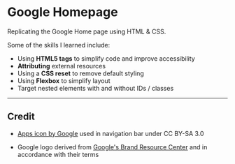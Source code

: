 # Google Homepage
Replicating the Google Home page using HTML & CSS.

Some of the skills I learned include:
* Using **HTML5 tags** to simplify code and improve accessibility
* **Attributing** external resources
* Using a **CSS reset** to remove default styling
* Using **Flexbox** to simplify layout
* Target nested elements with and without IDs / classes
___
## Credit
* [Apps icon by Google](https://www.iconfinder.com/icons/352018/apps_icon) used in navigation bar under CC BY-SA 3.0

* Google logo derived from [Google's Brand Resource Center](https://about.google/brand-resource-center/logos-list/) and in accordance with their terms